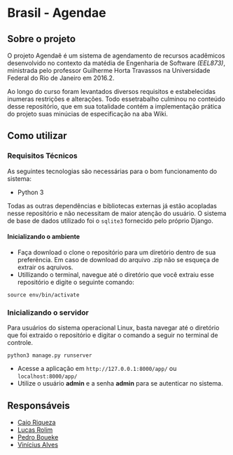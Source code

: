 # Brasil - Agendae


## Sobre o projeto

O projeto Agendaê é um sistema de agendamento de recursos acadêmicos desenvolvido no contexto da matédia de Engenharia de Software  *(EEL873)*, ministrada pelo professor Guilherme Horta Travassos na Universidade Federal do Rio de Janeiro em 2016.2.

Ao longo do curso foram levantados diversos requisitos e estabelecidas inumeras restrições e alterações. Todo essetrabalho culminou no conteúdo desse repositório, que em sua totalidade contém a implementação prática do projeto suas minúcias de especificação na aba Wiki.

## Como utilizar

### Requisitos Técnicos

As seguintes tecnologias são necessárias para o bom funcionamento do sistema:

- Python 3

Todas as outras dependências e bibliotecas externas já estão acopladas nesse repositório e não necessitam de maior atenção do usuário. O sistema de base de dados utilizado foi o `sqlite3` fornecido pelo próprio Django.

#### Inicializando o ambiente

- Faça download o clone o repositório para um diretório dentro de sua preferência. Em caso de download do arquivo .zip não se esqueça de extrair os aqruivos.
- Utillizando o terminal, navegue até o diretório que você extraiu esse repositório e digite o seguinte comando:
```
source env/bin/activate

```

### Inicializando o servidor

Para usuários do sistema operacional Linux, basta navegar até o diretório que foi extraido o repositório e digitar o comando a seguir no terminal de controle.

```
python3 manage.py runserver
```

- Acesse a aplicação em `http://127.0.0.1:8000/app/` ou `localhost:8000/app/`
- Utilize o usuário **admin** e a senha **admin** para se autenticar no sistema.



## Responsáveis

- [Caio Riqueza](https://github.com/caiocrr)
- [Lucas Rolim](https://github.com/lucaslrolim)
- [Pedro Boueke](https://github.com/pboueke)
- [Vinícius Alves](https://github.com/vinicius-alves)
